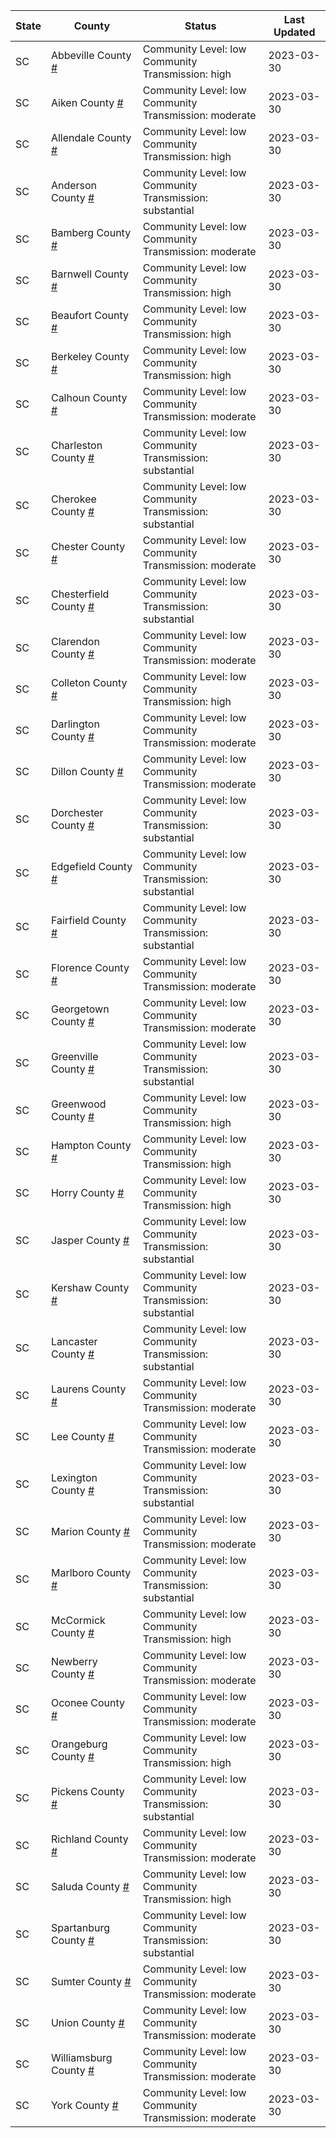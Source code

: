 State | County | Status | Last Updated
--- | --- | --- | --- 
SC | Abbeville County <a href="#abbeville_county">#</a> | <a name="abbeville_county"></a>Community Level: low<br/>Community Transmission: high | 2023-03-30
SC | Aiken County <a href="#aiken_county">#</a> | <a name="aiken_county"></a>Community Level: low<br/>Community Transmission: moderate | 2023-03-30
SC | Allendale County <a href="#allendale_county">#</a> | <a name="allendale_county"></a>Community Level: low<br/>Community Transmission: high | 2023-03-30
SC | Anderson County <a href="#anderson_county">#</a> | <a name="anderson_county"></a>Community Level: low<br/>Community Transmission: substantial | 2023-03-30
SC | Bamberg County <a href="#bamberg_county">#</a> | <a name="bamberg_county"></a>Community Level: low<br/>Community Transmission: moderate | 2023-03-30
SC | Barnwell County <a href="#barnwell_county">#</a> | <a name="barnwell_county"></a>Community Level: low<br/>Community Transmission: high | 2023-03-30
SC | Beaufort County <a href="#beaufort_county">#</a> | <a name="beaufort_county"></a>Community Level: low<br/>Community Transmission: high | 2023-03-30
SC | Berkeley County <a href="#berkeley_county">#</a> | <a name="berkeley_county"></a>Community Level: low<br/>Community Transmission: high | 2023-03-30
SC | Calhoun County <a href="#calhoun_county">#</a> | <a name="calhoun_county"></a>Community Level: low<br/>Community Transmission: moderate | 2023-03-30
SC | Charleston County <a href="#charleston_county">#</a> | <a name="charleston_county"></a>Community Level: low<br/>Community Transmission: substantial | 2023-03-30
SC | Cherokee County <a href="#cherokee_county">#</a> | <a name="cherokee_county"></a>Community Level: low<br/>Community Transmission: substantial | 2023-03-30
SC | Chester County <a href="#chester_county">#</a> | <a name="chester_county"></a>Community Level: low<br/>Community Transmission: moderate | 2023-03-30
SC | Chesterfield County <a href="#chesterfield_county">#</a> | <a name="chesterfield_county"></a>Community Level: low<br/>Community Transmission: substantial | 2023-03-30
SC | Clarendon County <a href="#clarendon_county">#</a> | <a name="clarendon_county"></a>Community Level: low<br/>Community Transmission: moderate | 2023-03-30
SC | Colleton County <a href="#colleton_county">#</a> | <a name="colleton_county"></a>Community Level: low<br/>Community Transmission: high | 2023-03-30
SC | Darlington County <a href="#darlington_county">#</a> | <a name="darlington_county"></a>Community Level: low<br/>Community Transmission: moderate | 2023-03-30
SC | Dillon County <a href="#dillon_county">#</a> | <a name="dillon_county"></a>Community Level: low<br/>Community Transmission: moderate | 2023-03-30
SC | Dorchester County <a href="#dorchester_county">#</a> | <a name="dorchester_county"></a>Community Level: low<br/>Community Transmission: substantial | 2023-03-30
SC | Edgefield County <a href="#edgefield_county">#</a> | <a name="edgefield_county"></a>Community Level: low<br/>Community Transmission: substantial | 2023-03-30
SC | Fairfield County <a href="#fairfield_county">#</a> | <a name="fairfield_county"></a>Community Level: low<br/>Community Transmission: substantial | 2023-03-30
SC | Florence County <a href="#florence_county">#</a> | <a name="florence_county"></a>Community Level: low<br/>Community Transmission: moderate | 2023-03-30
SC | Georgetown County <a href="#georgetown_county">#</a> | <a name="georgetown_county"></a>Community Level: low<br/>Community Transmission: moderate | 2023-03-30
SC | Greenville County <a href="#greenville_county">#</a> | <a name="greenville_county"></a>Community Level: low<br/>Community Transmission: substantial | 2023-03-30
SC | Greenwood County <a href="#greenwood_county">#</a> | <a name="greenwood_county"></a>Community Level: low<br/>Community Transmission: high | 2023-03-30
SC | Hampton County <a href="#hampton_county">#</a> | <a name="hampton_county"></a>Community Level: low<br/>Community Transmission: high | 2023-03-30
SC | Horry County <a href="#horry_county">#</a> | <a name="horry_county"></a>Community Level: low<br/>Community Transmission: high | 2023-03-30
SC | Jasper County <a href="#jasper_county">#</a> | <a name="jasper_county"></a>Community Level: low<br/>Community Transmission: substantial | 2023-03-30
SC | Kershaw County <a href="#kershaw_county">#</a> | <a name="kershaw_county"></a>Community Level: low<br/>Community Transmission: substantial | 2023-03-30
SC | Lancaster County <a href="#lancaster_county">#</a> | <a name="lancaster_county"></a>Community Level: low<br/>Community Transmission: substantial | 2023-03-30
SC | Laurens County <a href="#laurens_county">#</a> | <a name="laurens_county"></a>Community Level: low<br/>Community Transmission: moderate | 2023-03-30
SC | Lee County <a href="#lee_county">#</a> | <a name="lee_county"></a>Community Level: low<br/>Community Transmission: moderate | 2023-03-30
SC | Lexington County <a href="#lexington_county">#</a> | <a name="lexington_county"></a>Community Level: low<br/>Community Transmission: substantial | 2023-03-30
SC | Marion County <a href="#marion_county">#</a> | <a name="marion_county"></a>Community Level: low<br/>Community Transmission: moderate | 2023-03-30
SC | Marlboro County <a href="#marlboro_county">#</a> | <a name="marlboro_county"></a>Community Level: low<br/>Community Transmission: substantial | 2023-03-30
SC | McCormick County <a href="#mccormick_county">#</a> | <a name="mccormick_county"></a>Community Level: low<br/>Community Transmission: high | 2023-03-30
SC | Newberry County <a href="#newberry_county">#</a> | <a name="newberry_county"></a>Community Level: low<br/>Community Transmission: moderate | 2023-03-30
SC | Oconee County <a href="#oconee_county">#</a> | <a name="oconee_county"></a>Community Level: low<br/>Community Transmission: moderate | 2023-03-30
SC | Orangeburg County <a href="#orangeburg_county">#</a> | <a name="orangeburg_county"></a>Community Level: low<br/>Community Transmission: high | 2023-03-30
SC | Pickens County <a href="#pickens_county">#</a> | <a name="pickens_county"></a>Community Level: low<br/>Community Transmission: substantial | 2023-03-30
SC | Richland County <a href="#richland_county">#</a> | <a name="richland_county"></a>Community Level: low<br/>Community Transmission: moderate | 2023-03-30
SC | Saluda County <a href="#saluda_county">#</a> | <a name="saluda_county"></a>Community Level: low<br/>Community Transmission: high | 2023-03-30
SC | Spartanburg County <a href="#spartanburg_county">#</a> | <a name="spartanburg_county"></a>Community Level: low<br/>Community Transmission: substantial | 2023-03-30
SC | Sumter County <a href="#sumter_county">#</a> | <a name="sumter_county"></a>Community Level: low<br/>Community Transmission: moderate | 2023-03-30
SC | Union County <a href="#union_county">#</a> | <a name="union_county"></a>Community Level: low<br/>Community Transmission: moderate | 2023-03-30
SC | Williamsburg County <a href="#williamsburg_county">#</a> | <a name="williamsburg_county"></a>Community Level: low<br/>Community Transmission: moderate | 2023-03-30
SC | York County <a href="#york_county">#</a> | <a name="york_county"></a>Community Level: low<br/>Community Transmission: moderate | 2023-03-30
